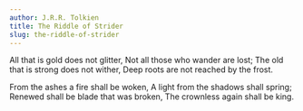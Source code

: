 ```yaml
---
author: J.R.R. Tolkien
title: The Riddle of Strider
slug: the-riddle-of-strider
---
```


All that is gold does not glitter,
Not all those who wander are lost;
The old that is strong does not wither,
Deep roots are not reached by the frost.

From the ashes a fire shall be woken,
A light from the shadows shall spring;
Renewed shall be blade that was broken,
The crownless again shall be king.